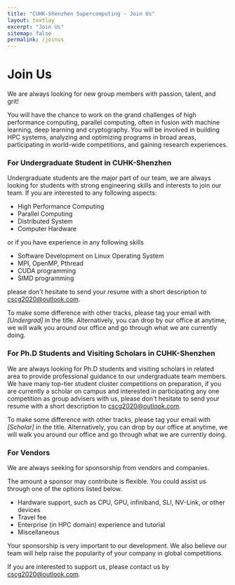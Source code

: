 ```yaml
---
title: "CUHK-Shenzhen Supercomputing - Join Us"
layout: textlay
excerpt: "Join Us"
sitemap: false
permalink: /joinus
---
```


# Join Us

We are always looking for new group members with passion, talent, and grit!

You will have the chance to work on the grand challenges of high performance computing, parallel computing, often in fusion with machine learning, deep learning and cryptography. You will be involved in building HPC systems, analyzing and optimizing programs in broad areas, participating in world-wide competitions, and gaining research experiences.

### For Undergraduate Student in CUHK-Shenzhen

Undergraduate students are the major part of our team, we are always looking for students with strong engineering skills and interests to join our team. If you are interested to any following aspects:

- High Performance Computing
- Parallel Computing
- Distributed System
- Computer Hardware

or if you have experience in any following skills

- Software Development on Linux Operating System
- MPI, OpenMP, Pthread
- CUDA programming
- SIMD programming

please don't hesitate to send your resume with a short description to [cscg2020@outlook.com](mailto://cscg2020@outlook.com). 

To make some difference with other tracks, please tag your email with *[Undergrad]* in the title. Alternatively, you can drop by our office at anytime, we will walk you around our office and go through what we are currently doing. 

### For Ph.D Students and Visiting Scholars in CUHK-Shenzhen

We are always looking for Ph.D students and visiting scholars in related area to provide professional guidance to our undergraduate team members. We have many top-tier student cluster competitions on preparation, if you are currently a scholar on campus and interested in participating any one competition as group advisers with us, please don't hesitate to send your resume with a short description to [cscg2020@outlook.com](mailto://cscg2020@outlook.com). 

To make some difference with other tracks, please tag your email with *[Scholar]* in the title. Alternatively, you can drop by our office at anytime, we will walk you around our office and go through what we are currently doing. 

### For Vendors
We are always seeking for sponsorship from vendors and companies. 

The amount a sponsor may contribute is flexible. You could assist us through one of the options listed below. 

- Hardware support, such as CPU, GPU, infiniband, SLI, NV-Link, or other devices
- Travel fee
- Enterprise (in HPC domain) experience and tutorial 
- Miscellaneous

Your sponsorship is very important to our development. We also believe our team will help raise the popularity of your company in global competitions. 

If you are interested to support us, please contact us by [cscg2020@outlook.com](mailto://cscg2020@outlook.com). 
